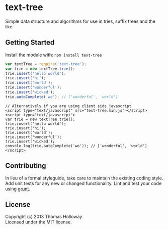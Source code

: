 # text-tree

Simple data structure and algorithms for use in tries, suffix trees and the like.

## Getting Started
Install the module with: `npm install text-tree`

```javascript
var textTree = require('text-tree');
var trie = new textTree.trie();
trie.insert('hello world');
trie.insert('hi');
trie.insert('world');
trie.insert('wonderful');
trie.insert('wicked');
trie.autoComplete('wo'); // ['wonderful', 'world']
```

```
// Alternatively if you are using client side javascript
<script type="text/javascript" src="text-tree.min.js"></script>
<script type="text/javascript">
var trie = new textTree.trie();
trie.insert('hello world');
trie.insert('hi');
trie.insert('world');
trie.insert('wonderful');
trie.insert('wicked');
console.log(trie.autoComplete('wo')); // ['wonderful', 'world']
</script>
```

## Contributing
In lieu of a formal styleguide, take care to maintain the existing coding style. Add unit tests for any new or changed functionality. Lint and test your code using [grunt](https://github.com/gruntjs/grunt).

## License
Copyright (c) 2013 Thomas Holloway  
Licensed under the MIT license.
